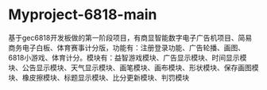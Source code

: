 # Myproject-6818-main
基于gec6818开发板做的第一阶段项目，有商显智能数字电子广告机项目、简易商务电子白板、体育赛事计分版，功能有：注册登录功能、广告轮播、画图、6818小游戏、体育计分。模块有：益智游戏模块、广告显示模块、时间显示模块、公告显示模块、天气显示模块、画笔模块、画布模块、形状模块、保存画图模块、橡皮擦模块、标题显示模块、比分更新模块、判罚模块
